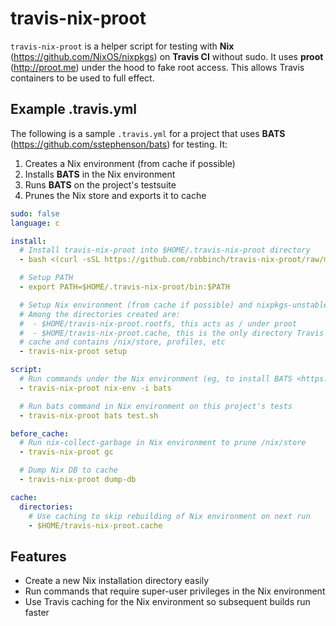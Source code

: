 # travis-nix-proot

`travis-nix-proot` is a helper script for testing with **Nix**
(<https://github.com/NixOS/nixpkgs>) on **Travis CI** without sudo. It uses
**proot** (<http://proot.me>) under the hood to fake root access. This allows
Travis containers to be used to full effect.

## Example .travis.yml
The following is a sample `.travis.yml` for a project that uses **BATS**
(<https://github.com/sstephenson/bats>) for testing. It:

1. Creates a Nix environment (from cache if possible)
2. Installs **BATS** in the Nix environment
3. Runs **BATS** on the project's testsuite
4. Prunes the Nix store and exports it to cache

```yaml
sudo: false
language: c

install:
  # Install travis-nix-proot into $HOME/.travis-nix-proot directory
  - bash <(curl -sSL https://github.com/robbinch/travis-nix-proot/raw/master/install)

  # Setup PATH
  - export PATH=$HOME/.travis-nix-proot/bin:$PATH

  # Setup Nix environment (from cache if possible) and nixpkgs-unstable channel
  # Among the directories created are:
  #  - $HOME/travis-nix-proot.rootfs, this acts as / under proot
  #  - $HOME/travis-nix-proot.cache, this is the only directory Travis needs to
  # cache and contains /nix/store, profiles, etc
  - travis-nix-proot setup

script:
  # Run commands under the Nix environment (eg, to install BATS <https://github.com/sstephenson/bats>)
  - travis-nix-proot nix-env -i bats

  # Run bats command in Nix environment on this project's tests
  - travis-nix-proot bats test.sh

before_cache:
  # Run nix-collect-garbage in Nix environment to prune /nix/store
  - travis-nix-proot gc

  # Dump Nix DB to cache
  - travis-nix-proot dump-db

cache:
  directories:
    # Use caching to skip rebuilding of Nix environment on next run
    - $HOME/travis-nix-proot.cache
```

## Features
* Create a new Nix installation directory easily
* Run commands that require super-user privileges in the Nix environment
* Use Travis caching for the Nix environment so subsequent builds run faster
